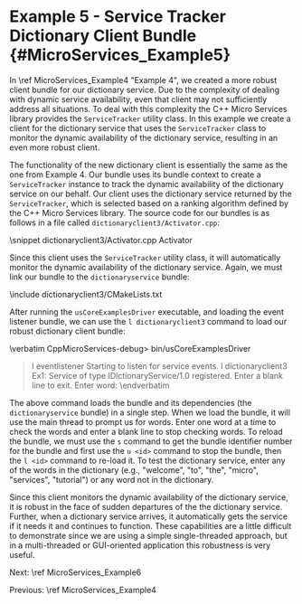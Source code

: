 Example 5 - Service Tracker Dictionary Client Bundle   {#MicroServices_Example5}
====================================================

In \ref MicroServices_Example4 "Example 4", we created a more robust client bundle
for our dictionary service. Due to the complexity of dealing with dynamic service
availability, even that client may not sufficiently address all situations. To
deal with this complexity the C++ Micro Services library provides the `ServiceTracker`
utility class. In this example we create a client for the dictionary service that
uses the `ServiceTracker` class to monitor the dynamic availability of the dictionary
service, resulting in an even more robust client.

The functionality of the new dictionary client is essentially the same as the one
from Example 4. Our bundle uses its bundle context to create a `ServiceTracker`
instance to track the dynamic availability of the dictionary service on our behalf.
Our client uses the dictionary service returned by the `ServiceTracker`, which is
selected based on a ranking algorithm defined by the C++ Micro Services library.
The source code for our bundles is as follows in a file called
`dictionaryclient3/Activator.cpp`:

\snippet dictionaryclient3/Activator.cpp Activator

Since this client uses the `ServiceTracker` utility class, it will automatically
monitor the dynamic availability of the dictionary service. Again, we must link
our bundle to the `dictionaryservice` bundle:

\include dictionaryclient3/CMakeLists.txt

After running the `usCoreExamplesDriver` executable, and loading the event
listener bundle, we can use the `l dictionaryclient3` command to load
our robust dictionary client bundle:

\verbatim
CppMicroServices-debug> bin/usCoreExamplesDriver
> l eventlistener
Starting to listen for service events.
> l dictionaryclient3
Ex1: Service of type IDictionaryService/1.0 registered.
Enter a blank line to exit.
Enter word:
\endverbatim

The above command loads the bundle and its dependencies (the `dictionaryservice`
bundle) in a single step. When we load the bundle, it will use the main thread to
prompt us for words. Enter one word at a time to check the words and enter a
blank line to stop checking words. To reload the bundle, we must use the `s`
command to get the bundle identifier number for the bundle and first use the
`u <id>` command to stop the bundle, then the `l <id>` command to re-load it.
To test the dictionary service, enter any of the words in the dictionary
(e.g., "welcome", "to", "the", "micro", "services", "tutorial") or any word not
in the dictionary.

Since this client monitors the dynamic availability of the dictionary service,
it is robust in the face of sudden departures of the the dictionary service.
Further, when a dictionary service arrives, it automatically gets the service if
it needs it and continues to function. These capabilities are a little difficult
to demonstrate since we are using a simple single-threaded approach, but in a
multi-threaded or GUI-oriented application this robustness is very useful.

Next: \ref MicroServices_Example6

Previous: \ref MicroServices_Example4
